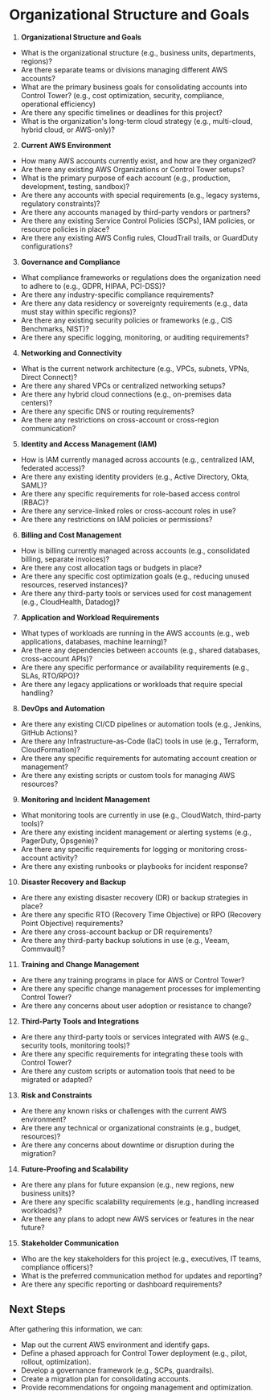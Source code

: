 # Organizational Structure and Goals

1. **Organizational Structure and Goals**

- What is the organizational structure (e.g., business units, departments, regions)?
- Are there separate teams or divisions managing different AWS accounts?
- What are the primary business goals for consolidating accounts into Control Tower? (e.g., cost optimization, security, compliance, operational efficiency)
- Are there any specific timelines or deadlines for this project?
- What is the organization's long-term cloud strategy (e.g., multi-cloud, hybrid cloud, or AWS-only)?

2. **Current AWS Environment**

- How many AWS accounts currently exist, and how are they organized?
- Are there any existing AWS Organizations or Control Tower setups?
- What is the primary purpose of each account (e.g., production, development, testing, sandbox)?
- Are there any accounts with special requirements (e.g., legacy systems, regulatory constraints)?
- Are there any accounts managed by third-party vendors or partners?
- Are there any existing Service Control Policies (SCPs), IAM policies, or resource policies in place?
- Are there any existing AWS Config rules, CloudTrail trails, or GuardDuty configurations?

3. **Governance and Compliance**

- What compliance frameworks or regulations does the organization need to adhere to (e.g., GDPR, HIPAA, PCI-DSS)?
- Are there any industry-specific compliance requirements?
- Are there any data residency or sovereignty requirements (e.g., data must stay within specific regions)?
- Are there any existing security policies or frameworks (e.g., CIS Benchmarks, NIST)?
- Are there any specific logging, monitoring, or auditing requirements?

4. **Networking and Connectivity**

- What is the current network architecture (e.g., VPCs, subnets, VPNs, Direct Connect)?
- Are there any shared VPCs or centralized networking setups?
- Are there any hybrid cloud connections (e.g., on-premises data centers)?
- Are there any specific DNS or routing requirements?
- Are there any restrictions on cross-account or cross-region communication?

5. **Identity and Access Management (IAM)**

- How is IAM currently managed across accounts (e.g., centralized IAM, federated access)?
- Are there any existing identity providers (e.g., Active Directory, Okta, SAML)?
- Are there any specific requirements for role-based access control (RBAC)?
- Are there any service-linked roles or cross-account roles in use?
- Are there any restrictions on IAM policies or permissions?

6. **Billing and Cost Management**

- How is billing currently managed across accounts (e.g., consolidated billing, separate invoices)?
- Are there any cost allocation tags or budgets in place?
- Are there any specific cost optimization goals (e.g., reducing unused resources, reserved instances)?
- Are there any third-party tools or services used for cost management (e.g., CloudHealth, Datadog)?

7. **Application and Workload Requirements**

- What types of workloads are running in the AWS accounts (e.g., web applications, databases, machine learning)?
- Are there any dependencies between accounts (e.g., shared databases, cross-account APIs)?
- Are there any specific performance or availability requirements (e.g., SLAs, RTO/RPO)?
- Are there any legacy applications or workloads that require special handling?

8. **DevOps and Automation**

- Are there any existing CI/CD pipelines or automation tools (e.g., Jenkins, GitHub Actions)?
- Are there any Infrastructure-as-Code (IaC) tools in use (e.g., Terraform, CloudFormation)?
- Are there any specific requirements for automating account creation or management?
- Are there any existing scripts or custom tools for managing AWS resources?

9. **Monitoring and Incident Management**

- What monitoring tools are currently in use (e.g., CloudWatch, third-party tools)?
- Are there any existing incident management or alerting systems (e.g., PagerDuty, Opsgenie)?
- Are there any specific requirements for logging or monitoring cross-account activity?
- Are there any existing runbooks or playbooks for incident response?

10. **Disaster Recovery and Backup**

- Are there any existing disaster recovery (DR) or backup strategies in place?
- Are there any specific RTO (Recovery Time Objective) or RPO (Recovery Point Objective) requirements?
- Are there any cross-account backup or DR requirements?
- Are there any third-party backup solutions in use (e.g., Veeam, Commvault)?

11. **Training and Change Management**

- Are there any training programs in place for AWS or Control Tower?
- Are there any specific change management processes for implementing Control Tower?
- Are there any concerns about user adoption or resistance to change?

12. **Third-Party Tools and Integrations**

- Are there any third-party tools or services integrated with AWS (e.g., security tools, monitoring tools)?
- Are there any specific requirements for integrating these tools with Control Tower?
- Are there any custom scripts or automation tools that need to be migrated or adapted?

13. **Risk and Constraints**

- Are there any known risks or challenges with the current AWS environment?
- Are there any technical or organizational constraints (e.g., budget, resources)?
- Are there any concerns about downtime or disruption during the migration?

14. **Future-Proofing and Scalability**

- Are there any plans for future expansion (e.g., new regions, new business units)?
- Are there any specific scalability requirements (e.g., handling increased workloads)?
- Are there any plans to adopt new AWS services or features in the near future?

15. **Stakeholder Communication**

- Who are the key stakeholders for this project (e.g., executives, IT teams, compliance officers)?
- What is the preferred communication method for updates and reporting?
- Are there any specific reporting or dashboard requirements?

## Next Steps

After gathering this information, we can:

- Map out the current AWS environment and identify gaps.
- Define a phased approach for Control Tower deployment (e.g., pilot, rollout, optimization).
- Develop a governance framework (e.g., SCPs, guardrails).
- Create a migration plan for consolidating accounts.
- Provide recommendations for ongoing management and optimization.
